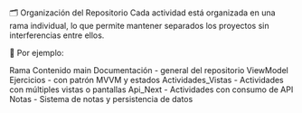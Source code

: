 🗂 Organización del Repositorio Cada actividad está organizada en una rama individual, lo que permite mantener separados los proyectos sin interferencias entre ellos.

🔹 Por ejemplo:

Rama Contenido 
main Documentación - general del repositorio 
ViewModel Ejercicios - con patrón MVVM y estados 
Actividades_Vistas - Actividades con múltiples vistas o pantallas 
Api_Next - Actividades con consumo de API
Notas - Sistema de notas y persistencia de datos

